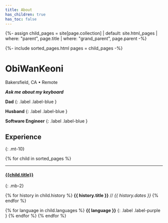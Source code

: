```yaml
---
title: About
has_children: true
has_toc: false
---
```

{%- assign child_pages = site[page.collection]
 | default: site.html_pages
 | where: "parent", page.title
 | where: "grand_parent", page.parent -%}

{%- include sorted_pages.html pages = child_pages -%}

# ObiWanKeoni
Bakersfield, CA • Remote

***Ask me about my keyboard***

**Dad**
{: .label .label-blue }

**Husband**
{: .label .label-blue }

**Software Engineer**
{: .label .label-blue }

<a href="mailto:keoni_garner@yahoo.com">
  <i class="lni lni-envelope fs-7 d-inline-block"></i>
</a><a href="https://github.com/ObiWanKeoni">
  <i class="lni lni-github fs-7 d-inline-block"></i>
</a>

## Experience
{: .mt-10}

{% for child in sorted_pages %}
- - -
#### [{{child.title}}]({{child.url}})
{: .mb-2}

{% for history in child.history %}
**{{ history.title }}** // _{{ history.dates }}_
{% endfor %}

{% for language in child.languages %}
**{{ language }}**
{: .label .label-purple }
{% endfor %}
{% endfor %}